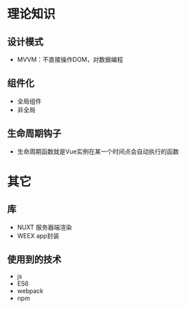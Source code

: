# 理论知识
## 设计模式
- MVVM：不直接操作DOM，对数据编程

## 组件化
- 全局组件
- 非全局

## 生命周期钩子
- 生命周期函数就是Vue实例在某一个时间点会自动执行的函数

# 其它
## 库
- NUXT 服务器端渲染
- WEEX app封装

## 使用到的技术
- js
- ES6
- webpack
- npm